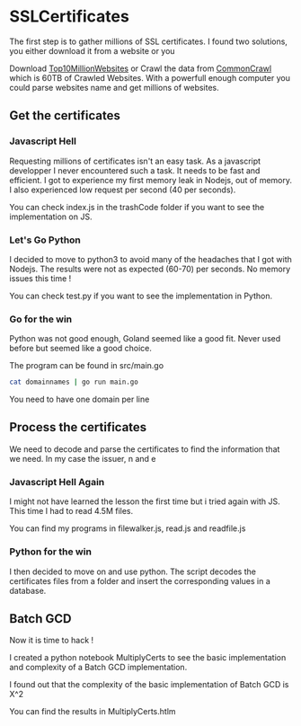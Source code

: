 # SSLCertificates

The first step is to gather millions of SSL certificates. I found two solutions, you either download it from a website or you

Download [Top10MillionWebsites](https://www.domcop.com/files/top/top10milliondomains.csv.zip) or Crawl the data from [CommonCrawl](https://commoncrawl.org/the-data/get-started/) which is 60TB of Crawled Websites. With a powerfull enough computer you could parse websites name and get millions of websites.

## Get the certificates

### Javascript Hell
Requesting millions of certificates isn't an easy task. As a javascript developper I never encountered such a task. It needs to be fast and efficient. I got to experience my first memory leak in Nodejs, out of memory. I also experienced low request per second (40 per seconds).

You can check index.js in the trashCode folder if you want to see the implementation on JS.

### Let's Go Python 

I decided to move to python3 to avoid many of the headaches that I got with Nodejs. The results were not as expected (60-70) per seconds. No memory issues this time !

You can check test.py if you want to see the implementation in Python.

### Go for the win

Python was not good enough, Goland seemed like a good fit. Never used before but seemed like a good choice.

The program can be found in src/main.go

```bash
cat domainnames | go run main.go
```

You need to have one domain per line

## Process the certificates

We need to decode and parse the certificates to find the information that we need. In my case the issuer, n and e

### Javascript Hell Again

I might not have learned the lesson the first time but i tried again with JS. This time I had to read 4.5M files. 

You can find my programs in filewalker.js, read.js and readfile.js

### Python for the win

I then decided to move on and use python.
The script decodes the certificates files from a folder and insert the corresponding values in a database.

## Batch GCD 

Now it is time to hack !

I created a python notebook MultiplyCerts to see the basic implementation and complexity of a Batch GCD implementation.

I found out that the complexity of the basic implementation of Batch GCD is X^2

You can find the results in MultiplyCerts.htlm








